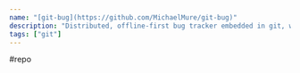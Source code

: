 ```yaml
---
name: "[git-bug](https://github.com/MichaelMure/git-bug)"
description: "Distributed, offline-first bug tracker embedded in git, with bridges"
tags: ["git"]
---
```

#repo